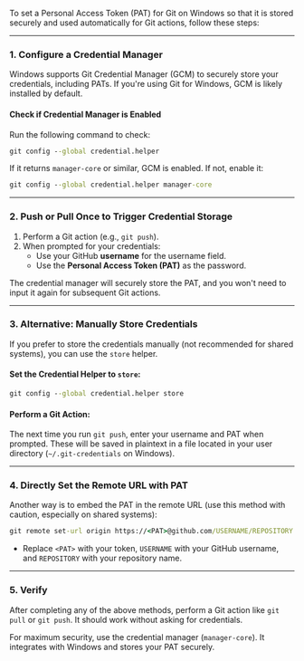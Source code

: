 To set a Personal Access Token (PAT) for Git on Windows so that it is stored securely and used automatically for Git actions, follow these steps:

---

### 1. Configure a Credential Manager
Windows supports Git Credential Manager (GCM) to securely store your credentials, including PATs. If you're using Git for Windows, GCM is likely installed by default.

#### Check if Credential Manager is Enabled
Run the following command to check:
```cmd
git config --global credential.helper
```

If it returns `manager-core` or similar, GCM is enabled. If not, enable it:
```cmd
git config --global credential.helper manager-core
```

---

### 2. Push or Pull Once to Trigger Credential Storage
1. Perform a Git action (e.g., `git push`).
2. When prompted for your credentials:
   - Use your GitHub **username** for the username field.
   - Use the **Personal Access Token (PAT)** as the password.

The credential manager will securely store the PAT, and you won't need to input it again for subsequent Git actions.

---

### 3. Alternative: Manually Store Credentials
If you prefer to store the credentials manually (not recommended for shared systems), you can use the `store` helper.

#### Set the Credential Helper to `store`:
```cmd
git config --global credential.helper store
```

#### Perform a Git Action:
The next time you run `git push`, enter your username and PAT when prompted. These will be saved in plaintext in a file located in your user directory (`~/.git-credentials` on Windows).

---

### 4. Directly Set the Remote URL with PAT
Another way is to embed the PAT in the remote URL (use this method with caution, especially on shared systems):

```cmd
git remote set-url origin https://<PAT>@github.com/USERNAME/REPOSITORY.git
```

- Replace `<PAT>` with your token, `USERNAME` with your GitHub username, and `REPOSITORY` with your repository name.

---

### 5. Verify
After completing any of the above methods, perform a Git action like `git pull` or `git push`. It should work without asking for credentials.

For maximum security, use the credential manager (`manager-core`). It integrates with Windows and stores your PAT securely.

